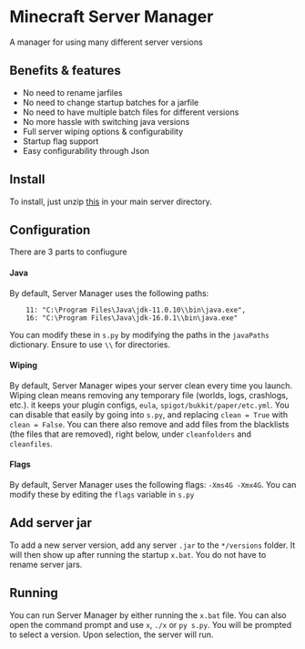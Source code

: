 # Minecraft Server Manager
 A manager for using many different server versions
 
## Benefits & features
- No need to rename jarfiles
- No need to change startup batches for a jarfile
- No need to have multiple batch files for different versions
- No more hassle with switching java versions
- Full server wiping options & configurability
- Startup flag support
- Easy configurability through Json

## Install
To install, just unzip [this](https://github.com/CocoTheOwner/Server-Manager/archive/refs/heads/main.zip) in your main server directory.

## Configuration
There are 3 parts to confiugure

#### Java
By default, Server Manager uses the following paths:
```
    11: "C:\Program Files\Java\jdk-11.0.10\\bin\java.exe",
    16: "C:\Program Files\Java\jdk-16.0.1\\bin\java.exe"
```
You can modify these in `s.py` by modifying the paths in the `javaPaths` dictionary. Ensure to use `\\` for directories.

#### Wiping
By default, Server Manager wipes your server clean every time you launch.
Wiping clean means removing any temporary file (worlds, logs, crashlogs, etc.).
it keeps your plugin configs, `eula`, `spigot/bukkit/paper/etc.yml`.
You can disable that easily by going into `s.py`, and replacing `clean = True` with `clean = False`.
You can there also remove and add files from the blacklists (the files that are removed), right below, under `cleanfolders` and `cleanfiles`.

#### Flags
By default, Server Manager uses the following flags: `-Xms4G -Xmx4G`. You can modify these by editing the `flags` variable in `s.py`

## Add server jar
To add a new server version, add any server `.jar` to the `*/versions` folder. 
It will then show up after running the startup `x.bat`.
You do not have to rename server jars.

## Running
You can run Server Manager by either running the `x.bat` file.
You can also open the command prompt and use `x`, `./x` or `py s.py`.
You will be prompted to select a version.
Upon selection, the server will run.
